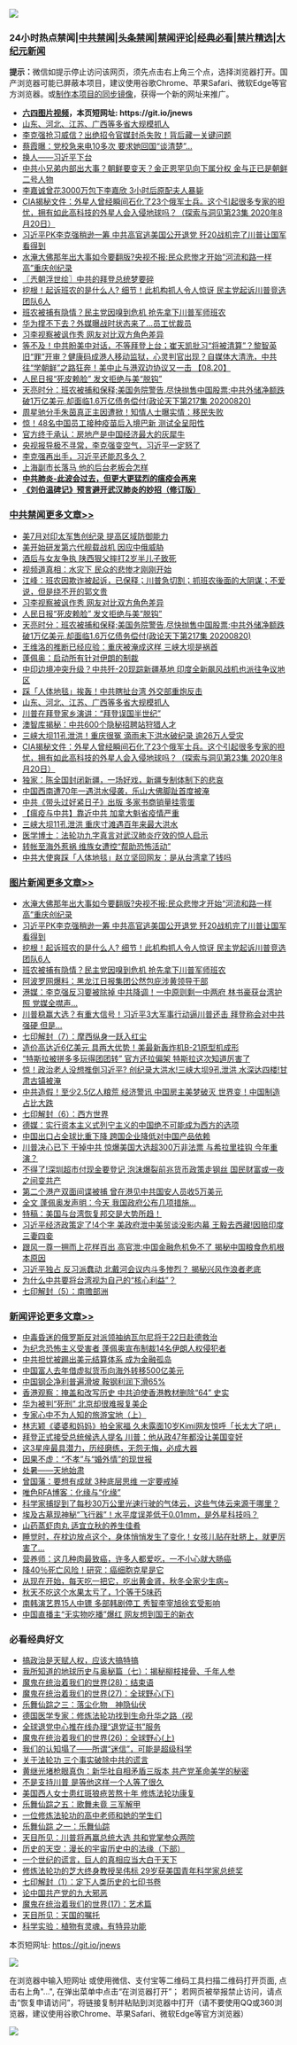 ![](https://raw.githubusercontent.com/fqnews/bnews/master/64photo/fqnews-qr.jpg)

<div id="tt">
<h3>24小时热点禁闻|<a href="#%E4%B8%AD%E5%85%B1%E7%A6%81%E9%97%BB%E6%9B%B4%E5%A4%9A%E6%96%87%E7%AB%A0">中共禁闻</a>|<a href="#%E5%9B%BE%E7%89%87%E6%96%B0%E9%97%BB%E6%9B%B4%E5%A4%9A%E6%96%87%E7%AB%A0">头条禁闻</a>|<a href="#%E6%96%B0%E9%97%BB%E8%AF%84%E8%AE%BA%E6%9B%B4%E5%A4%9A%E6%96%87%E7%AB%A0">禁闻评论|<a href="#%E5%BF%85%E7%9C%8B%E7%BB%8F%E5%85%B8%E5%A5%BD%E6%96%87">经典必看|<a href="/video.md#%E7%A6%81%E7%89%87%E7%B2%BE%E9%80%89">禁片精选</a>|<a href="https://github.com/fqnews/djy/blob/master/gb/nf1351518.md#1">大纪元新闻</a></h3>
<div><b>提示：</b>微信如提示停止访问该网页，须先点击右上角三个点，选择浏览器打开。国产浏览器可能已屏蔽本项目，建议使用谷歌Chrome、苹果Safari、微软Edge等官方浏览器。或<a href="https://github.com/fqnews/bnews/blob/master/%E5%88%B6%E4%BD%9Cgit%E7%A6%81%E9%97%BB%E9%95%9C%E5%83%8F.md">制作本项目的同步镜像</a>，获得一个新的网址来推广。</div>
<ul>
<li><b><a href="http://d1.bdrive.tk/64.mp4" target="_blank">六四图片视频</a>，本页短网址: https://git.io/jnews</b></li>
<li><a href="/cbnews/20200821/1383395.md">山东、河北、江苏、广西等多省大规模抓人</a></li>
<li><a href="/cnnews/20200821/1383443.md">李克强抢习威信？出绝招令官媒封杀失败！背后藏一关键问题</a></li>
<li><a href="/cnnews/20200821/1383403.md">蔡霞曝：党校急来电10多次 要求她回国“谈清楚”…</a></li>
<li><a href="/ssgc/20200821/1383342.md">换人——习近平下台</a></li>
<li><a href="/comments/20200821/1383490.md">中共小兄弟内部出大事？朝鲜要变天？金正恩罕见向下属分权 金与正已是朝鲜二号人物</a></li>
<li><a href="/baitai/20200821/1383534.md">李嘉诚曾花3000万包下李嘉欣 3小时后原配夫人暴毙</a></li>
<li><a href="/cbnews/20200821/1383360.md">CIA揭秘文件：外星人曾经瞬间石化了23个俄军士兵。这个引起很多专家的担忧，拥有如此高科技的外星人会入侵地球吗？（探索与洞见第23集 2020年8月20日）</a></li>
<li><a href="/topimagenews/20200821/1383595.md">习近平PK李克强稍逊一筹 中共高官逃美国公开退党 歼20战机完了川普让国军看得到</a></li>
<li><a href="/topimagenews/20200821/1383668.md">水淹大佛那年出大事如今要翻版?央视不报:民众悲惨才开始“河流和路一样高”重庆创纪录</a></li>
<li><a href="/ssgc/20200821/1383319.md">〖兲朝浮世绘〗中共的拜登总统梦要碎</a></li>
<li><a href="/topimagenews/20200821/1383581.md">挖根！起诉班农的是什么人? 细节！此机构抓人令人惊讶 民主党起诉川普竞选团队6人</a></li>
<li><a href="/topimagenews/20200821/1383491.md">班农被捕有隐情？民主党因嗅到危机 抢先拿下川普军师班农</a></li>
<li><a href="/cnnews/20200821/1383513.md">华为撑不下去？外媒曝战时状态来了…员工忧裁员</a></li>
<li><a href="/cbnews/20200821/1383480.md">习李视察被讽作秀 网友对比双方角色差异</a></li>
<li><a href="/bannedvideo/20200821/1383383.md">等不及！中共盼美中对话，不等拜登上台；崔天凯批习“将被清算”？黎智英旧“罪”开审？健康码成港人移动监狱，心灵判官出现？自媒体大清洗，中共往“学朝鲜”之路狂奔！美中止与港双边协议又一击 【08.20】</a></li>
<li><a href="/cbnews/20200821/1383460.md">人民日报“死皮赖脸” 发文拒绝与美“脱钩”</a></li>
<li><a href="/cbnews/20200821/1383444.md">天亮时分：班农被捕和保释;美国务院警告,尽快抛售中国股票;中共外储净额跌破1万亿美元,却面临1.6万亿债务偿付(政论天下第217集 20200820)</a></li>
<li><a href="/yule/20200821/1383366.md">周星驰分手朱茵真正主因遭掀！知情人士曝实情：移民失败</a></li>
<li><a href="/comments/20200821/1383375.md">惊！48名中国员工接种疫苗后入境巴新 测试全呈阳性</a></li>
<li><a href="/cnnews/20200821/1383387.md">官方终于承认：房地产是中国经济最大的灰犀牛</a></li>
<li><a href="/bannedvideo/20200821/1383705.md">央视报导极不寻常，李克强变空气，习近平一定怒了</a></li>
<li><a href="/bannedvideo/20200821/1383446.md">李克强再出手，习近平还能忍多久？</a></li>
<li><a href="/ssgc/20200821/1383558.md">上海副市长落马 他的后台老板会怎样</a></li>
<li><b><a href="/comments/20200211/1275071.md" target="_blank">中共肺炎-此波会过去，但更大更猛烈的瘟疫会再来</a></b></li>
<li><b><a href="/comments/20200207/1272816.md" target="_blank">《刘伯温碑记》预言避开武汉肺炎的妙招（修订版）</a></b></li>
</ul>
</div>

<div class="catlist">
<h3><a href="/cbnews/" target="_blank">中共禁闻</a><span><a href="/cbnews/" target="_blank" rel="nofollow">更多文章>></a></span></h3>
<ul>
<li><a href="/cbnews/20200822/1383796.md" target="_blank">美7月对印太军售创纪录 提高区域防御能力</a></li>
<li><a href="/cbnews/20200821/1383582.md" target="_blank">美开始研发第六代舰载战机 因应中俄威胁</a></li>
<li><a href="/cbnews/20200821/1383519.md" target="_blank">酒后与女友争执 陕西狠父摔打2岁半儿子致死</a></li>
<li><a href="/cbnews/20200821/1383492.md" target="_blank">视频道真相：水灾下 民众的悲惨才刚刚开始</a></li>
<li><a href="/cbnews/20200821/1383487.md" target="_blank">江峰：班农因欺诈被起诉，已保释；川普急切割；抓班农後面的大阴谋；不爱说，但是绕不开的郭文贵</a></li>
<li><a href="/cbnews/20200821/1383480.md" target="_blank">习李视察被讽作秀 网友对比双方角色差异</a></li>
<li><a href="/cbnews/20200821/1383460.md" target="_blank">人民日报“死皮赖脸” 发文拒绝与美“脱钩”</a></li>
<li><a href="/cbnews/20200821/1383444.md" target="_blank">天亮时分：班农被捕和保释;美国务院警告,尽快抛售中国股票;中共外储净额跌破1万亿美元,却面临1.6万亿债务偿付(政论天下第217集 20200820)</a></li>
<li><a href="/cbnews/20200821/1383436.md" target="_blank">王维洛的推断已经应验：重庆被淹成这样 三峡大坝是祸首</a></li>
<li><a href="/cbnews/20200821/1383428.md" target="_blank">蓬佩奥：启动所有针对伊朗的制裁</a></li>
<li><a href="/cbnews/20200821/1383415.md" target="_blank">中印边境冲突升级？中共歼-20现踪新疆基地 印度全新飙风战机也派往争议地区</a></li>
<li><a href="/cbnews/20200821/1383396.md" target="_blank">踩「人体地毯」挨轰！中共瞎扯台湾 外交部重炮反击</a></li>
<li><a href="/cbnews/20200821/1383395.md" target="_blank">山东、河北、江苏、广西等多省大规模抓人</a></li>
<li><a href="/cbnews/20200821/1383381.md" target="_blank">川普在拜登家乡演讲：“拜登误国半世纪”</a></li>
<li><a href="/cbnews/20200821/1383380.md" target="_blank">澳智库揭秘：中共600个隐秘招聘站狩猎人才</a></li>
<li><a href="/cbnews/20200821/1383379.md" target="_blank">三峡大坝11孔泄洪！重庆很冤 滴雨未下洪水破纪录 逾26万人受灾</a></li>
<li><a href="/cbnews/20200821/1383360.md" target="_blank">CIA揭秘文件：外星人曾经瞬间石化了23个俄军士兵。这个引起很多专家的担忧，拥有如此高科技的外星人会入侵地球吗？（探索与洞见第23集 2020年8月20日）</a></li>
<li><a href="/cbnews/20200821/1383349.md" target="_blank">独家：陈全国封闭新疆，一场好戏，新疆专制体制下的悲哀</a></li>
<li><a href="/cbnews/20200821/1383330.md" target="_blank">中国西南遭70年一遇洪水侵袭，乐山大佛脚趾首度被淹</a></li>
<li><a href="/cbnews/20200821/1383264.md" target="_blank">中共《带头过好紧日子》出版 多家书商销量挂零蛋</a></li>
<li><a href="/cbnews/20200820/1382960.md" target="_blank">【瘟疫与中共】靠近中共 加拿大魁省疫情严重</a></li>
<li><a href="/cbnews/20200820/1382961.md" target="_blank">三峡大坝11孔泄洪 重庆寸滩遇百年来最大洪水</a></li>
<li><a href="/comments/20200820/1382989.md" target="_blank">医学博士：法轮功九字真言对武汉肺炎疗效的惊人启示</a></li>
<li><a href="/cbnews/20200820/1383073.md" target="_blank">转帐至海外惹祸 维族女遭控“帮助恐怖活动”</a></li>
<li><a href="/cbnews/20200820/1383054.md" target="_blank">中共大使爽踩「人体地毯」赵立坚回网友：是从台湾拿了钱吗</a></li>

</ul>
</div>
<div class="catlist">
<h3><a href="/topimagenews/" target="_blank">图片新闻</a><span><a href="/topimagenews/" target="_blank" rel="nofollow">更多文章>></a></span></h3>
<ul>
<li><a href="/topimagenews/20200821/1383668.md" target="_blank">水淹大佛那年出大事如今要翻版?央视不报:民众悲惨才开始“河流和路一样高”重庆创纪录</a></li>
<li><a href="/topimagenews/20200821/1383595.md" target="_blank">习近平PK李克强稍逊一筹 中共高官逃美国公开退党 歼20战机完了川普让国军看得到</a></li>
<li><a href="/topimagenews/20200821/1383581.md" target="_blank">挖根！起诉班农的是什么人? 细节！此机构抓人令人惊讶 民主党起诉川普竞选团队6人</a></li>
<li><a href="/topimagenews/20200821/1383491.md" target="_blank">班农被捕有隐情？民主党因嗅到危机 抢先拿下川普军师班农</a></li>
<li><a href="/topimagenews/20200821/1383271.md" target="_blank">阿波罗网爆料：黑龙江日报集团公然包庇涉黄领导干部</a></li>
<li><a href="/topimagenews/20200820/1383199.md" target="_blank">港媒：李克强反习要被除掉 中共降调！一中原则剩一中两府 林书豪获台湾护照 党媒全噤声…</a></li>
<li><a href="/topimagenews/20200820/1383194.md" target="_blank">川普稳赢大选？有重大信号！习近平3大军事行动逼川普还击 拜登称会对中共强硬 但是&#8230;</a></li>
<li><a href="/comments/20200820/1383036.md" target="_blank">七印解封（7）：摩西纵身一跃入红尘</a></li>
<li><a href="/topimagenews/20200820/1382927.md" target="_blank">造价高达近6亿美元 具两大优势！美最新轰炸机B-21原型机成形</a></li>
<li><a href="/topimagenews/20200820/1382904.md" target="_blank">“特斯拉被拼多多玩得团团转” 官方还拉偏架 特斯拉这次知道厉害了</a></li>
<li><a href="/topimagenews/20200819/1382697.md" target="_blank">惊！政治老人没想推倒习近平? 创纪录大洪水!三峡大坝9孔泄洪 水深达四楼!甘肃古镇被淹</a></li>
<li><a href="/topimagenews/20200819/1382597.md" target="_blank">中共造假！至少2.5亿人粮荒 经济警讯 中国房主美梦破灭 世界变！中国制造占比大跌</a></li>
<li><a href="/comments/20200819/1382591.md" target="_blank">七印解封（6）：西方世界</a></li>
<li><a href="/topimagenews/20200819/1382405.md" target="_blank">德媒：实行资本主义式列宁主义的中国绝不可能成为西方的选项</a></li>
<li><a href="/topimagenews/20200819/1382271.md" target="_blank">中国出口占全球比重下降 跨国企业降低对中国产品依赖</a></li>
<li><a href="/topimagenews/20200818/1382205.md" target="_blank">川普决心已下 干掉中共 惊爆美国大选超300万非法票 与希拉里挂钩 今年重演？</a></li>
<li><a href="/topimagenews/20200818/1382108.md" target="_blank">不得了!深圳超市付现金要登记 泡沫爆裂前兆货币政策走钢丝 国民财富或一夜之间变共产</a></li>
<li><a href="/topimagenews/20200818/1381909.md" target="_blank">第二个港产双面间谍被捕 曾在港见中共国安人员收5万美元</a></li>
<li><a href="/topimagenews/20200818/1381813.md" target="_blank">全文 蓬佩奥发声明：今天 我国政府公布几项措施…</a></li>
<li><a href="/comments/20200818/1381765.md" target="_blank">特稿：美国与台湾恢复邦交是大势所趋！</a></li>
<li><a href="/topimagenews/20200817/1381657.md" target="_blank">习近平经济政策定了!4个字 美政府泄中美贸谈没影内幕 王毅去西藏!因赔印度三妻四妾</a></li>
<li><a href="/topimagenews/20200817/1381618.md" target="_blank">跟风一尊一拥而上花样百出 高官泄:中国金融危机免不了 揭秘中国粮食危机根本原因</a></li>
<li><a href="/topimagenews/20200817/1381596.md" target="_blank">习近平独占 反习派蠢动 北戴河会议内斗多惨烈？ 揭秘兴风作浪者老底</a></li>
<li><a href="/comments/20200817/1381382.md" target="_blank">为什么中共要将台湾视为自己的“核心利益”？</a></li>
<li><a href="/comments/20200817/1381339.md" target="_blank">七印解封（5）：南赡部洲</a></li>

</ul>
</div>
<div class="catlist">
<h3><a href="/comments/" target="_blank">新闻评论</a><span><a href="/comments/" target="_blank" rel="nofollow">更多文章>></a></span></h3>
<ul>
<li><a href="/comments/20200822/1383824.md" target="_blank">中毒昏迷的俄罗斯反对派领袖纳瓦尔尼将于22日赴德救治</a></li>
<li><a href="/comments/20200822/1383819.md" target="_blank">为纪念恐怖主义受害者 蓬佩奥宣布制裁14名伊朗人权侵犯者</a></li>
<li><a href="/comments/20200822/1383818.md" target="_blank">中共担忧被踢出美元结算体系 成为金融孤岛</a></li>
<li><a href="/comments/20200822/1383817.md" target="_blank">中国富人去年借虚拟货币向海外转移500亿美元</a></li>
<li><a href="/comments/20200822/1383816.md" target="_blank">中国钢企净利普遍滑坡 鞍钢利润下滑65%</a></li>
<li><a href="/comments/20200822/1383801.md" target="_blank">香港观察：掩盖和改写历史 中共迫使香港教材删除“64” 史实</a></li>
<li><a href="/comments/20200822/1383791.md" target="_blank">华为被判“死刑” 北京却很难报复美企</a></li>
<li><a href="/comments/20200822/1383790.md" target="_blank">专家心中不为人知的旅游宝地（上）</a></li>
<li><a href="/comments/20200822/1383761.md" target="_blank">林志颖《婆婆和妈妈》拍全家福 久未露面10岁Kimi网友惊呼「长太大了吧」</a></li>
<li><a href="/comments/20200822/1383756.md" target="_blank">拜登正式接受总统候选人提名 川普：他从政47年都没让美国变好</a></li>
<li><a href="/comments/20200822/1383755.md" target="_blank">这3星座最具潜力，历经磨练，无怨无悔，必成大器</a></li>
<li><a href="/comments/20200822/1383754.md" target="_blank">因果不虚：“不孝”与“婚外情”的现世报</a></li>
<li><a href="/comments/20200822/1383753.md" target="_blank">处暑——天地始肃</a></li>
<li><a href="/comments/20200822/1383750.md" target="_blank">曾国藩：要想有成就 3种底层思维 一定要戒掉</a></li>
<li><a href="/comments/20200822/1383747.md" target="_blank">唯色RFA博客：化缘与“化缘”</a></li>
<li><a href="/comments/20200822/1383739.md" target="_blank">科学家捕捉到了每秒30万公里光速行驶的气体云，这些气体云来源于哪里？</a></li>
<li><a href="/comments/20200821/1383694.md" target="_blank">埃及古墓现神秘“飞行器”！水平度误差低于0.01mm，是外星科技吗？</a></li>
<li><a href="/comments/20200821/1383693.md" target="_blank">山药蒸虾肉丸 适宜立秋的养生佳肴</a></li>
<li><a href="/comments/20200821/1383677.md" target="_blank">睡觉时，在枕边放点这个，身体悄悄发生了变化！女孩儿贴在肚脐上，就更厉害了&#8230;</a></li>
<li><a href="/comments/20200821/1383676.md" target="_blank">营养师：这几种肉最致癌，许多人都爱吃，一不小心就大肠癌</a></li>
<li><a href="/comments/20200821/1383675.md" target="_blank">降40％死亡风险！研究：癌细胞克星是它</a></li>
<li><a href="/comments/20200821/1383674.md" target="_blank">从现在开始，每天吃一把它，吃出黄金肾，秋冬全家少生病~</a></li>
<li><a href="/comments/20200821/1383673.md" target="_blank">秋天不吃这个水果太亏了，1个等于5味药</a></li>
<li><a href="/comments/20200821/1383599.md" target="_blank">南韩演艺界15人中镖 多部韩剧停工 秀智李宰旭徐玄受影响</a></li>
<li><a href="/comments/20200821/1383589.md" target="_blank">中国直播主“无实物吃播”爆红 网友想到国王的新衣</a></li>

</ul>
</div>

<div class="catlist">
<h3>必看经典好文</h3>
<ul>
<li><a href="/comments/20200814/1379994.md" target="_blank">搞政治是天赋人权，应该大搞特搞</a></li>
<li><a href="/topimagenews/20171210/868397.md" target="_blank">我所知道的地球历史与奥秘篇（七）：揭秘柳枝接骨、千年人参</a></li>
<li><a href="/comments/20181228/1054609.md" target="_blank">魔鬼在统治着我们的世界(28)：结束语</a></li>
<li><a href="/comments/20181224/1052333.md" target="_blank">魔鬼在统治着我们的世界(27)：全球野心(下)</a></li>
<li><a href="/tculture/20190101/1056889.md" target="_blank">乐舞仙踪之三：落尘化物　神隐仙伏</a></li>
<li><a href="/comments/20200607/783186.md" target="_blank">德国医学专家：修炼法轮功找到生命升华之路（视</a></li>
<li><a href="/cbnews/20200819/1382346.md" target="_blank">全球退党中心推在线办理“退党证书”服务</a></li>
<li><a href="/comments/20181210/1044798.md" target="_blank">魔鬼在统治着我们的世界(26)：全球野心(上)</a></li>
<li><a href="/sohnews/20161029/607205.md" target="_blank">我们的认知塌了——所谓“迷信”，可能是超级科学</a></li>
<li><a href="/cbnews/20200703/1354907.md" target="_blank">关于法轮功 三个事实破除中共的谎言</a></li>
<li><a href="/lifebaike/20180921/1001174.md" target="_blank">黄继光堵枪眼真伪：新华社自相矛盾三版本 共产党革命美学的秘密</a></li>
<li><a href="/comments/20200716/1361654.md" target="_blank">不是支持川普 是等他这样一个人等了很久</a></li>
<li><a href="/comments/20190126/1070164.md" target="_blank">美国西人女士患红斑狼疮苦熬十年 修炼法轮功康复</a></li>
<li><a href="/tculture/20170715/791820.md" target="_blank">乐舞仙踪之五：歌舞未竟 三军解甲</a></li>
<li><a href="/cbnews/20200702/1354550.md" target="_blank">一位修炼法轮功的高中老师和她的学生们</a></li>
<li><a href="/tculture/20170710/789533.md" target="_blank">乐舞仙踪 之一：乐舞仙踪</a></li>
<li><a href="/comments/20200816/1381118.md" target="_blank">天目所见：川普将再赢总统大选 共和党掌参众两院</a></li>
<li><a href="/tculture/20121025/73066.md" target="_blank">历史的天空：漫长的宇宙历史中的法缘（下部）</a></li>
<li><a href="/comments/20200621/1348067.md" target="_blank">一个世纪的谎言，巨人的真相应当大白于天下</a></li>
<li><a href="/comments/20190517/1129285.md" target="_blank">修炼法轮功的芝大终身教授吴伟标 29岁获美国青年科学家总统奖</a></li>
<li><a href="/comments/20200816/1381021.md" target="_blank">七印解封（1）：定下人类历史的七印书卷</a></li>
<li><a href="/comments/20200717/1361899.md" target="_blank">论中国共产党的九大邪恶</a></li>
<li><a href="/topimagenews/20180620/960677.md" target="_blank">魔鬼在统治着我们的世界(17)：艺术篇</a></li>
<li><a href="/tculture/20180919/1000196.md" target="_blank">天目所见：天国的嘱托</a></li>
<li><a href="/comments/20200605/783205.md" target="_blank">科学实验：植物有灵魂，有特异功能</a></li>

</ul>
</div>

本页短网址: https://git.io/jnews

![](https://raw.githubusercontent.com/fqnews/bnews/master/64photo/fqnews-qr.jpg)

在浏览器中输入短网址 或使用微信、支付宝等二维码工具扫描二维码打开页面, 点击右上角"...", 在弹出菜单中点击“在浏览器打开”； 若网页被举报禁止访问，请点击“恢复申请访问”，将链接复制并粘贴到浏览器中打开（请不要使用QQ或360浏览器，建议使用谷歌Chrome、苹果Safari、微软Edge等官方浏览器）

![](https://raw.githubusercontent.com/fqnews/bnews/master/64photo/wx.jpg)